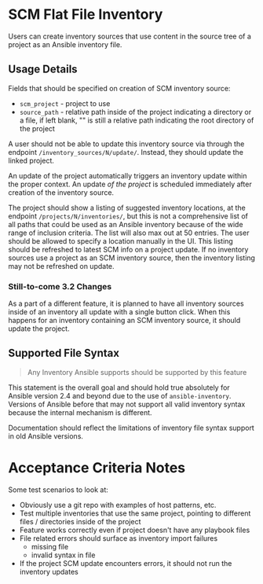 # SCM Flat File Inventory

Users can create inventory sources that use content in the source tree of
a project as an Ansible inventory file.

## Usage Details

Fields that should be specified on creation of SCM inventory source:

 - `scm_project` - project to use
 - `source_path` - relative path inside of the project indicating a
   directory or a file, if left blank, "" is still a relative path
   indicating the root directory of the project

A user should not be able to update this inventory source via through
the endpoint `/inventory_sources/N/update/`. Instead, they should update
the linked project.

An update of the project automatically triggers an inventory update within
the proper context. An update _of the project_ is scheduled immediately
after creation of the inventory source.

The project should show a listing of suggested inventory locations, at the
endpoint `/projects/N/inventories/`, but this is not a comprehensive list of
all paths that could be used as an Ansible inventory because of the wide
range of inclusion criteria. The list will also max out at 50 entries.
The user should be allowed to specify a location manually in the UI.
This listing should be refreshed to latest SCM info on a project update.
If no inventory sources use a project as an SCM inventory source, then
the inventory listing may not be refreshed on update.

### Still-to-come 3.2 Changes

As a part of a different feature, it is planned to have all inventory sources
inside of an inventory all update with a single button click. When this
happens for an inventory containing an SCM inventory source, it should
update the project.

## Supported File Syntax

> Any Inventory Ansible supports should be supported by this feature

This statement is the overall goal and should hold true absolutely for
Ansible version 2.4 and beyond due to the use of `ansible-inventory`.
Versions of Ansible before that may not support all valid inventory syntax
because the internal mechanism is different.

Documentation should reflect the limitations of inventory file syntax
support in old Ansible versions.

# Acceptance Criteria Notes

Some test scenarios to look at:
 - Obviously use a git repo with examples of host patterns, etc.
 - Test multiple inventories that use the same project, pointing to different
   files / directories inside of the project
 - Feature works correctly even if project doesn't have any playbook files
 - File related errors should surface as inventory import failures
   + missing file
   + invalid syntax in file
 - If the project SCM update encounters errors, it should not run the
   inventory updates

